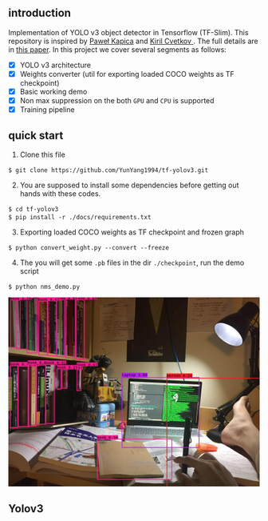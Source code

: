 ## introduction

Implementation of YOLO v3 object detector in Tensorflow (TF-Slim). This repository  is inspired by [Paweł Kapica](https://github.com/mystic123) and [Kiril Cvetkov
](https://github.com/kirilcvetkov92). The full details are in [this paper](https://pjreddie.com/media/files/papers/YOLOv3.pdf).  In this project we cover several segments as follows:<br>
- [x] YOLO v3 architecture
- [x] Weights converter (util for exporting loaded COCO weights as TF checkpoint)
- [x] Basic working demo
- [x] Non max suppression on the both `GPU` and `CPU` is supported
- [x] Training pipeline

## quick start
1. Clone this file
```bashrc
$ git clone https://github.com/YunYang1994/tf-yolov3.git
```
2.  You are supposed  to install some dependencies before getting out hands with these codes.
```bashrc
$ cd tf-yolov3
$ pip install -r ./docs/requirements.txt
```
3. Exporting loaded COCO weights as TF checkpoint and frozen graph
```bashrc
$ python convert_weight.py --convert --freeze
```
4. The you will get some `.pb` files in the dir `./checkpoint`,  run the demo script
```bashrc
$ python nms_demo.py
```
![image](./docs/images/611_result.jpg)
## Yolov3

